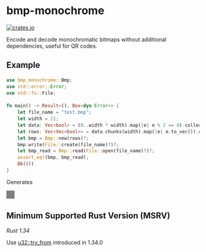 # bmp-monochrome

[![crates.io](https://img.shields.io/crates/v/bmp-monochrome.svg)](https://crates.io/crates/bmp-monochrome)

Encode and decode monochromatic bitmaps without additional dependencies, useful for QR codes.

## Example

```rust
use bmp_monochrome::Bmp;
use std::error::Error;
use std::fs::File;

fn main() -> Result<(), Box<dyn Error>> {
    let file_name = "test.bmp";
    let width = 21;
    let data: Vec<bool> = (0..width * width).map(|e| e % 2 == 0).collect();
    let rows: Vec<Vec<bool>> = data.chunks(width).map(|e| e.to_vec()).collect();
    let bmp = Bmp::new(rows)?;
    bmp.write(File::create(file_name)?)?;
    let bmp_read = Bmp::read(File::open(file_name)?)?;
    assert_eq!(bmp, bmp_read);
    Ok(())
}
```

Generates

![test](https://raw.githubusercontent.com/RCasatta/bmp-monochrome/master/test.bmp)

## Minimum Supported Rust Version (MSRV)

*Rust 1.34*

Use
 [u32::try_from](https://doc.rust-lang.org/std/convert/trait.TryFrom.html) introduced in 1.34.0